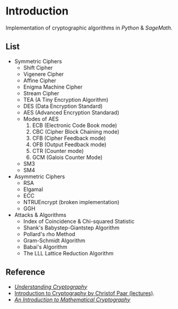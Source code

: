 # Introduction
Implementation of cryptographic algorithms in *Python* & *SageMath*.


## List
- Symmetric Ciphers
  - Shift Cipher
  - Vigenere Cipher
  - Affine Cipher
  - Enigma Machine Cipher
  - Stream Cipher
  - TEA (A Tiny Encryption Algorithm)
  - DES (Data Encryption Standard)
  - AES (Advanced Encryption Standarad)
  - Modes of AES
      1. ECB (Electronic Code Book mode)
      2. CBC (Cipher Block Chaining mode)
      3. CFB (Cipher Feedback mode)
      4. OFB (Output Feedback mode)
      5. CTR (Counter mode)
      6. GCM (Galois Counter Mode)
  - SM3
  - SM4
- Asymmetric Ciphers
  - RSA
  - Elgamal
  - ECC
  - NTRUEncrypt (broken implementation)
  - GGH
- Attacks & Algorithms
  - Index of Coincidence & Chi-squared Statistic
  - Shank's Babystep-Giantstep Algorithm
  - Pollard's rho Method
  - Gram-Schmidt Algorithm
  - Babai's Algorithm
  - The LLL Lattice Reduction Algorithm


## Reference
- [*Understanding Cryptography*](http://www.crypto-textbook.com/)
- [Introduction to Cryptography by Christof Paar (lectures)](https://www.youtube.com/channel/UC1usFRN4LCMcfIV7UjHNuQg/videos).
- [*An Introduction to Mathematical Cryptography*](https://www.springer.com/gp/book/9781441926746)
